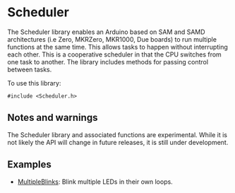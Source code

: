 # Scheduler 

The Scheduler library enables an Arduino based on SAM and SAMD architectures (i.e Zero, MKRZero, MKR1000, Due boards) to run multiple functions at the same time. This allows tasks to happen without interrupting each other. This is a cooperative scheduler in that the CPU switches from one task to another. The library includes methods for passing control between tasks.

To use this library:

```
#include <Scheduler.h>
```

## Notes and warnings

The Scheduler library and associated functions are experimental. While it is not likely the API will change in future releases, it is still under development.

## Examples

* [MultipleBlinks](https://www.arduino.cc/en/Tutorial/MultipleBlinks): Blink multiple LEDs in their own loops.